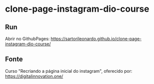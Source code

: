 # clone-page-instagram-dio-course

## Run
Abrir no GithubPages: https://sartorileonardo.github.io/clone-page-instagram-dio-course/

## Fonte
Curso "Recriando a página inicial do instagram", oferecido por: https://digitalinnovation.one/
